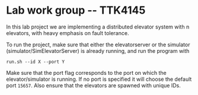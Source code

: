 # Lab work group -- TTK4145

In this lab project we are implementing a distributed elevator system with n elevators, with heavy emphasis on fault tolerance.

To run the project, make sure that either the elevatorserver or the simulator (simulator/SimElevatorServer) is already running, and run the program with

```run.sh --id X --port Y```

Make sure that the port flag corresponds to the port on which the elevator/simulator is running. If no port is specified it will choose the default port `15657`. Also ensure that the elevators are spawned with unique IDs.